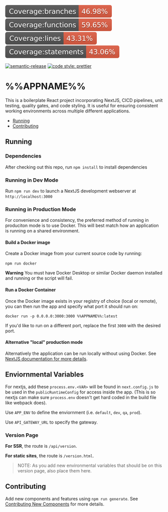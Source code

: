 <!-- //TODO: Wire this up to the project-specific build status path for Gitlab? -->
<!-- [![npm version](https://badge.fury.io/js/%40amclin%2Fcreate-react-app.svg)](https://www.npmjs.com/@amclin/create-react-app) -->
<!-- [![Build Status](https://travis-ci.org/amclin/react-project-boilerplate.svg?branch=master)](https://travis-ci.org/amclin/react-project-boilerplate) -->
<!-- [![Dependabot Status](https://api.dependabot.com/badges/status?host=github&repo=amclin/react-project-boilerplate)](https://dependabot.com) -->

![Branch Code Coverage](./coverage/badge-branches.svg) ![Functions Code Coverage](./coverage/badge-functions.svg) ![Lines Code Coverage](./coverage/badge-lines.svg) ![Statements Code Coverage](./coverage/badge-statements.svg)

[![semantic-release](https://img.shields.io/badge/%20%20%F0%9F%93%A6%F0%9F%9A%80-semantic--release-e10079.svg)](https://github.com/semantic-release/semantic-release)
[![code style: prettier](https://img.shields.io/badge/code_style-prettier-ff69b4.svg?style=flat-square)](https://github.com/prettier/prettier)

# %%APPNAME%%

This is a boilerplate React project incorporating NextJS, CICD pipelines, unit testing, quality gates, and code styling. It is useful for ensuring consistent working environments across multiple different applications.

- [Running](#running)
- [Contributing](CONTRIBUTING.md)

## Running

### Dependencies

After checking out this repo, run `npm install` to install dependencies

### Running in Dev Mode

Run `npm run dev` to launch a NextJS development webserver at `http://localhost:3000`

### Running in Production Mode

For convenience and consistency, the preferred method of running in produciton mode is to use Docker. This will best match how an application is running on a shared environment.

#### Build a Docker image

Create a Docker image from your current source code by running:

`npm run docker`

**Warning** You must have Docker Desktop or similar Docker daemon installed and running or the script will fail.

#### Run a Docker Container

Once the Docker image exists in your registry of choice (local or remote), you can then run the app and specify what port it should run on:

```
docker run -p 0.0.0.0:3000:3000 %%APPNAME%%:latest
```

If you'd like to run on a different port, replace the first `3000` with the desired port.

#### Alternative "local" production mode

Alternatively the application can be run locally without using Docker. See [NextJS documentation for more details](https://nextjs.org/docs#production-deployment).

## Enviornmental Variables

For nextjs, add these `process.env.<VAR>` will be found in `next.config.js` to be used in the `publicRuntimeConfig` for access inside the app. (This is so nextjs can make sure `process.env` doesn't get hard coded in the build file like webpack does).

Use `APP_ENV` to define the enviornment (i.e. `default`, `dev`, `qa`, `prod`).

Use `API_GATEWAY_URL` to specify the gateway.

### Version Page

**For SSR**, the route is `/api/version`.

**For static sites**, the route is `/version.html`.

> NOTE: As you add new environmental variables that should be on this version page, also place them here.

## Contributing

Add new components and features using `npm run generate`. See [Contributing New Components](CONTRIBUTING.md#new-components) for more details.
